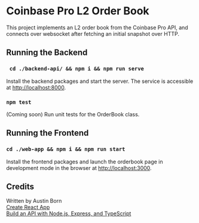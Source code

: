 # Coinbase Pro L2 Order Book
This project implements an L2 order book from the Coinbase Pro API, and connects over websocket after fetching an initial snapshot over HTTP.

## Running the Backend
### ` cd ./backend-api/ && npm i && npm run serve`
Install the backend packages and start the server. The service is accessible at [http://localhost:8000](http://localhost:8000).

### `npm test`
(Coming soon) Run unit tests for the OrderBook class.

## Running the Frontend
### `cd ./web-app && npm i && npm run start`
Install the frontend packages and launch the orderbook page in development mode in the browser at [http://localhost:3000](http://localhost:3000).

## Credits
Written by Austin Born \
[Create React App](https://github.com/facebook/create-react-app) \
[Build an API with Node.js, Express, and TypeScript](https://www.split.io/blog/node-js-typescript-express-tutorial/) 
